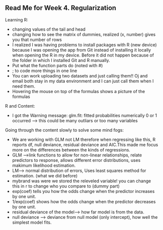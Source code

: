 ## Read Me for Week 4. Regularization
Learning R:
- changing values of the tail and head 
- changing how to see the matrix of dummies, realized (x, number) gives you that number of rows
- I realized I was having problems to install packages with R (new device) because I was opening the app from Git instead of installing it locally when opening the R in my device. Before it did not happen because of the folder in which I installed Git and R manually.
- Put what the function parts do (noted with #)
- ; to code more things in one line
- You can work uploading two datasets and just calling them!! Oj and email both stay in my data environment and I can just call them when I need them. 
- Hovering the mouse on top of the formulas shows a picture of the formulas


R and Content: 
-  I got the Warning message: glm.fit: fitted probabilities numerically 0 or 1 occurred --> this could be many outliars or too many variables




Going through the content slowly to solve some mind fogs: 
- We are working with GLM not LM therefore when regressing like this, R reports df, null deviance, residual deviance and AIC.This made me focus more on the differences between the kinds of regressions.  
- GLM -->link functions to allow for non-linear relationships, relate predictors to response, allows different error distributions, uses makimum likelihood estimation.
- LM--> normal distribution of errors, Uses least squares method for estimation. (what we did before)
- mybrand was were we stored the releveled variable! you can change this in r to change who you compare to (dummy part)
- exp(coef) tells you how the odds change when the predictor increases by one unit.
- 1/exp(coef) shows how the odds change when the predictor decreases by one unit.
- residual deviance of the model--> how far model is from the data. 
- null deviance --> deviance from null model (only intercept), how well the simplest model fits. 